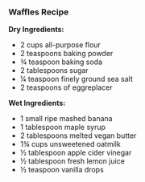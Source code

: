 ### Waffles Recipe

**Dry Ingredients:**
- 2 cups all-purpose flour
- 2 teaspoons baking powder
- ¾ teaspoon baking soda
- 2 tablespoons sugar
- ¼ teaspoon finely ground sea salt
- 2 teaspoons of eggreplacer

**Wet Ingredients:**
- 1 small ripe mashed banana
- 1 tablespoon maple syrup
- 2 tablespoons melted vegan butter
- 1¾ cups unsweetened oatmilk
- ½ tablespoon apple cider vinegar
- ½ tablespoon fresh lemon juice
- ½ teaspoon vanilla drops
